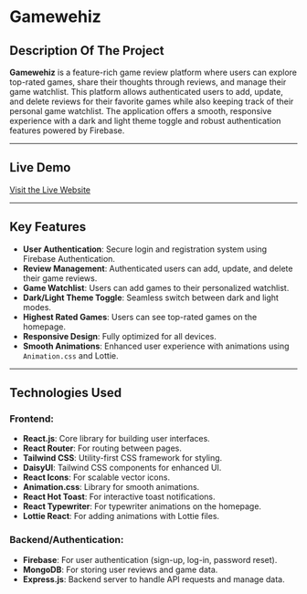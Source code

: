 # Gamewehiz

## Description Of The Project

**Gamewehiz** is a feature-rich game review platform where users can explore top-rated games, share their thoughts through reviews, and manage their game watchlist. This platform allows authenticated users to add, update, and delete reviews for their favorite games while also keeping track of their personal game watchlist. The application offers a smooth, responsive experience with a dark and light theme toggle and robust authentication features powered by Firebase.

---

## Live Demo
[Visit the Live Website](https://gamewhiz-54611.web.app/) 

---


## Key Features
- **User Authentication**: Secure login and registration system using Firebase Authentication.
- **Review Management**: Authenticated users can add, update, and delete their game reviews.
- **Game Watchlist**: Users can add games to their personalized watchlist.
- **Dark/Light Theme Toggle**: Seamless switch between dark and light modes.
- **Highest Rated Games**: Users can see top-rated games on the homepage.
- **Responsive Design**: Fully optimized for all devices.
- **Smooth Animations**: Enhanced user experience with animations using `Animation.css` and Lottie.

---

## Technologies Used
### Frontend:
- **React.js**: Core library for building user interfaces.
- **React Router**: For routing between pages.
- **Tailwind CSS**: Utility-first CSS framework for styling.
- **DaisyUI**: Tailwind CSS components for enhanced UI.
- **React Icons**: For scalable vector icons.
- **Animation.css**: Library for smooth animations.
- **React Hot Toast**: For interactive toast notifications.
- **React Typewriter**: For typewriter animations on the homepage.
- **Lottie React**: For adding animations with Lottie files.

### Backend/Authentication:
- **Firebase**: For user authentication (sign-up, log-in, password reset).
- **MongoDB**: For storing user reviews and game data.
- **Express.js**: Backend server to handle API requests and manage data.
